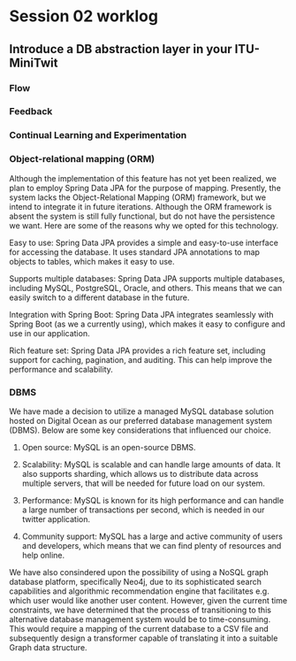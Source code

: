 # Session 02 worklog 
## Introduce a DB abstraction layer in your ITU-MiniTwit


### Flow


### Feedback


### Continual Learning and Experimentation


### Object-relational mapping (ORM)
Although the implementation of this feature has not yet been realized, we plan to employ Spring Data JPA for the purpose of mapping. Presently, the system lacks the Object-Relational Mapping (ORM) framework, but we intend to integrate it in future iterations. Although the ORM framework is absent the system is still fully functional, but do not have the persistence we want. Here are some of the reasons why we opted for this technology.

Easy to use: Spring Data JPA provides a simple and easy-to-use interface for accessing the database. It uses standard JPA annotations to map objects to tables, which makes it easy to use.

Supports multiple databases: Spring Data JPA supports multiple databases, including MySQL, PostgreSQL, Oracle, and others. This means that we can easily switch to a different database in the future.

Integration with Spring Boot: Spring Data JPA integrates seamlessly with Spring Boot (as we a currently using), which makes it easy to configure and use in our application.

Rich feature set: Spring Data JPA provides a rich feature set, including support for caching, pagination, and auditing. This can help improve the performance and scalability.

### DBMS
We have made a decision to utilize a managed MySQL database solution hosted on Digital Ocean as our preferred database management system (DBMS). Below are some key considerations that influenced our choice.

1. Open source: MySQL is an open-source DBMS.

2. Scalability: MySQL is scalable and can handle large amounts of data. It also supports sharding, which allows us to distribute data across multiple servers, that will be needed for future load on our system.

3. Performance: MySQL is known for its high performance and can handle a large number of transactions per second, which is needed in our twitter application.

4. Community support: MySQL has a large and active community of users and developers, which means that we can find plenty of resources and help online.

We have also consindered upon the possibility of using a NoSQL graph database platform, specifically Neo4j, due to its sophisticated search capabilities and algorithmic recommendation engine that facilitates e.g. which user would like another user content. However, given the current time constraints, we have determined that the process of transitioning to this alternative database management system would be to time-consuming. This would require a mapping of the current database to a CSV file and subsequently design a transformer capable of translating it into a suitable Graph data structure.
